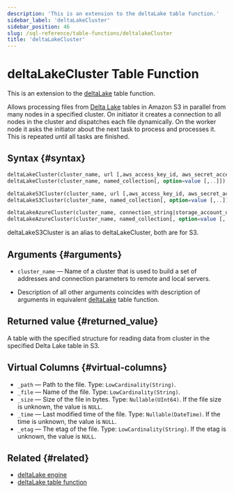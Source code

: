```yaml
---
description: 'This is an extension to the deltaLake table function.'
sidebar_label: 'deltaLakeCluster'
sidebar_position: 46
slug: /sql-reference/table-functions/deltalakeCluster
title: 'deltaLakeCluster'
---
```


# deltaLakeCluster Table Function

This is an extension to the [deltaLake](sql-reference/table-functions/deltalake.md) table function.

Allows processing files from [Delta Lake](https://github.com/delta-io/delta) tables in Amazon S3 in parallel from many nodes in a specified cluster. On initiator it creates a connection to all nodes in the cluster and dispatches each file dynamically. On the worker node it asks the initiator about the next task to process and processes it. This is repeated until all tasks are finished.

## Syntax {#syntax}

```sql
deltaLakeCluster(cluster_name, url [,aws_access_key_id, aws_secret_access_key] [,format] [,structure] [,compression])
deltaLakeCluster(cluster_name, named_collection[, option=value [,..]])

deltaLakeS3Cluster(cluster_name, url [,aws_access_key_id, aws_secret_access_key] [,format] [,structure] [,compression])
deltaLakeS3Cluster(cluster_name, named_collection[, option=value [,..]])

deltaLakeAzureCluster(cluster_name, connection_string|storage_account_url, container_name, blobpath, [,account_name], [,account_key] [,format] [,compression_method])
deltaLakeAzureCluster(cluster_name, named_collection[, option=value [,..]])
```
deltaLakeS3Cluster is an alias to deltaLakeCluster, both are for S3. 

## Arguments {#arguments}

- `cluster_name` — Name of a cluster that is used to build a set of addresses and connection parameters to remote and local servers.

- Description of all other arguments coincides with description of arguments in equivalent [deltaLake](sql-reference/table-functions/deltalake.md) table function.

## Returned value {#returned_value}

A table with the specified structure for reading data from cluster in the specified Delta Lake table in S3.

## Virtual Columns {#virtual-columns}

- `_path` — Path to the file. Type: `LowCardinality(String)`.
- `_file` — Name of the file. Type: `LowCardinality(String)`.
- `_size` — Size of the file in bytes. Type: `Nullable(UInt64)`. If the file size is unknown, the value is `NULL`.
- `_time` — Last modified time of the file. Type: `Nullable(DateTime)`. If the time is unknown, the value is `NULL`.
- `_etag` — The etag of the file. Type: `LowCardinality(String)`. If the etag is unknown, the value is `NULL`.

## Related {#related}

- [deltaLake engine](engines/table-engines/integrations/deltalake.md)
- [deltaLake table function](sql-reference/table-functions/deltalake.md)
